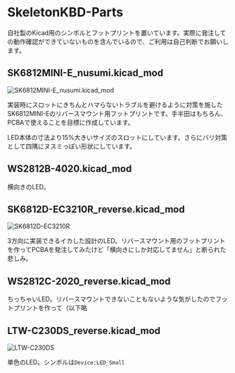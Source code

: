 # SkeletonKBD-Parts

自社製のKicad用のシンボルとフットプリントを置いています。実際に発注しての動作確認ができていないものを含んでいるので、ご利用は自己判断でお願いします。

## SK6812MINI-E_nusumi.kicad_mod
 
![SK6812MINI-E_nusumi.kicad_mod](https://user-images.githubusercontent.com/90203406/226605136-7b3a7155-ef40-458e-8a13-e0ac68462d71.jpg)

実装時にスロットにきちんとハマらないトラブルを避けるように対策を施したSK6812MINI-Eのリバースマウント用フットプリントです。手半田はもちろん、PCBAで使えることを目標に作成しています。

LED本体の寸法より15%大きいサイズのスロットにしています。さらにバリ対策として四隅にヌスミっぽい形状にしています。

## WS2812B-4020.kicad_mod

横向きのLED。

## SK6812D-EC3210R_reverse.kicad_mod

![SK6812D-EC3210R](https://user-images.githubusercontent.com/90203406/226646191-80da7a33-2f6b-4d36-8ae2-af38f707dead.jpg)

3方向に実装できるイカした設計のLED。リバースマウント用のフットプリントを作ってPCBAを発注してみたけど「横向きにしか対応してません」と断られた悲しみ。

## WS2812C-2020_reverse.kicad_mod

ちっちゃいLED。リバースマウントできないこともないような気がしたのでフットプリントを作って（以下略

## LTW-C230DS_reverse.kicad_mod

![LTW-C230DS](https://user-images.githubusercontent.com/90203406/226959566-641eebee-ca6f-4b2b-8839-a2dcbdd8a5e4.jpg)

単色のLED。シンボルは`Device:LED_Small`
